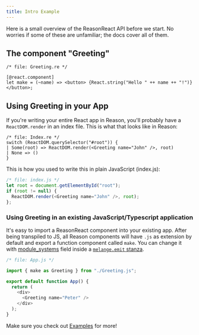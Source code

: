 ```yaml
---
title: Intro Example
---
```


Here is a small overview of the ReasonReact API before we start. No worries if some of these are unfamiliar; the docs cover all of them.

## The component "Greeting"

```reason
/* file: Greeting.re */

[@react.component]
let make = (~name) => <button> {React.string("Hello " ++ name ++ "!")} </button>;
```

## Using Greeting in your App

If you're writing your entire React app in Reason, you'll probably have a `ReactDOM.render` in an index file. This is what that looks like in Reason:

```reason
/* file: Index.re */
switch (ReactDOM.querySelector("#root")) {
| Some(root) => ReactDOM.render(<Greeting name="John" />, root)
| None => ()
}
```

This is how you used to write this in plain JavaScript (index.js):

```js
/* file: index.js */
let root = document.getElementById("root");
if (root != null) {
  ReactDOM.render(<Greeting name="John" />, root);
};
```

### Using Greeting in an existing JavaScript/Typescript application

It's easy to import a ReasonReact component into your existing app. After being transpiled to JS, all Reason components will have `.js` as extension by default and export a function component called `make`. You can change it with [module_systems](https://melange.re/v1.0.0/build-system/#commonjs-or-es6-modules) field inside a [`melange.emit` stanza](https://dune.readthedocs.io/en/stable/melange.html#melange-emit).

```js
/* file: App.js */

import { make as Greeting } from "./Greeting.js";

export default function App() {
  return (
    <div>
      <Greeting name="Peter" />
    </div>
  );
}
```

Make sure you check out [Examples](simple) for more!

